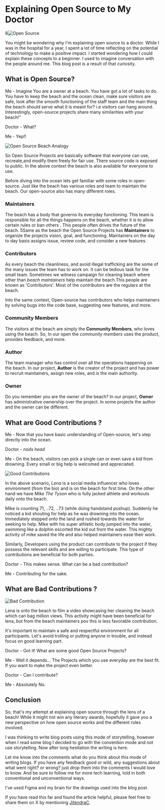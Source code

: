 # Explaining Open Source to My Doctor

8![Open Source](https://github.com/J11tendra/NerdNarratives/blob/main/3.Explaining-Open-Source-to-My-Oncology-Doctor/assets/open-source.png?raw=true)

You might be wondering why I'm explaining open source to a doctor. While I was in the hospital for a year, I spent a lot of time reflecting on the potential of technology to make a positive impact. I started wondering how I could explain these concepts to a beginner. I used to imagine conversation with the people around me. This blog post is a result of that curiosity.

## What is Open Source?

Me - Imagine You are a owner at a beach. You have got a lot of tasks to do. You have to keep the beach and the ocean clean, make sure visitors are safe, look after the smooth functioning of the staff team and the main thing the beach should serve what it is meant for? i.e visitors can hang around. Interestingly, open-source projects share many similarities with your beach!"

Doctor - What?

Me - Yep!!

![Open Source Beach Analogy](https://github.com/J11tendra/NerdNarratives/blob/main/3.Explaining-Open-Source-to-My-Oncology-Doctor/assets/good-contribution.png?raw=true)

So Open Source Projects are basically software that everyone can use, recreate,and modify them freely for fair use. There source code is exposed to public. In the above context the beach is also available for everyone to use.

Before diving into the ocean lets get familiar with some roles in open-source. Just like the beach has various roles and team to maintain the beach. Our open-source also has many different roles.

### Maintainers

The beach has a body that governs its everyday functioning. This team is responsible for all the things happens on the beach, whether it is to allow certain rules or ban others . This people often drives the future of the beach. 5Same as the beach the Open Source Projects has **Maintainers** to organize the projects vision, goal, and functioning. Maintainers on the day to day basis assigns issue, review code, and consider a new features.

### Contributors

As every beach the cleanliness, and avoid illegal trafficking are the some of the many issues the team has to work on. It can be tedious task for the small team. Sometimes we witness campaign for cleaning beach where other than _beach maintainers_ help maintain the beach.This people are known as 'Contributors'. Most of the _contributors_ are the regulars at the beach.

Into the same context, Open-source has contributors who helps maintainers by solving bugs into the code base, suggesting new features, and more.

### Community Members

The visitors at the beach are simply the **Community Members**, who loves using the beach. So, In our open the _community members_ uses the product, provides feedback, and more.

### Author

The team manager who has control over all the operations happening on the beach. In our project, **Author** is the creator of the project and has power to recruit maintainers, assign new roles, and is the main authority.

### Owner

Do you remember you are the owner of the beach? In our project, **Owner** has administrative ownership over the project. In some projects the author and the owner can be different.

## What are Good Contributions ?

Me - Now that you have basic understanding of Open-source, let's step directly into the ocean.

Doctor - _nods head_

Me - On the beach, visitors can pick a single can or even save a kid from drowning. Every small or big help is welcomed and appreciated.

![Good Contributions](https://github.com/J11tendra/NerdNarratives/blob/main/3.Explaining-Open-Source-to-My-Oncology-Doctor/assets/good-contribution-1.png?raw=true)

In the above scenario, _Lena_ is a social media influencer who loves environment (from the bio) and is on the beach for first time. On the other hand we have _Mike The Tyson_ who is fully jacked athlete and workouts daily onto the beach.

Mike is counting 71, ..72, ..73 (while doing handstand pushup). Suddenly he noticed a kid shouting for help as he was drowning into the ocean. Immediately stepped onto the land and rushed towards the water for seeking to help. Mike with his super athletic body jumped into the water, swimming like a dolphin escorted the kid out from the water. This mighty activity of mike saved the life and also helped maintainers ease their work.

Similarly, Developers using the product can contribute to the project if they possess the relevant skills and are willing to participate. This type of contributions are beneficial for both parties.

Doctor - This makes sense. What can be a bad contribution?

Me - Contributing for the sake.

## What are Bad Contributions ?

![Bad Contribution](https://github.com/J11tendra/NerdNarratives/blob/main/3.Explaining-Open-Source-to-My-Oncology-Doctor/assets/bad-contribution.png?raw=true)

Lena is onto the beach to film a video showcasing her cleaning the beach which can bag million views. This activity might have been beneficial for lena, but from the beach maintainers pov this is less favorable contribution.

It's important to maintain a safe and respectful environment for all participants. Let's avoid trolling or putting anyone in trouble, and instead focus on good learning part.

Doctor - Got it! What are some good Open Source Projects?

Me - Well it depends... The Projects which you use everyday are the best fit. If you want to make the project even better.

Doctor - Can I contribute?

Me - Absolutely No.

## Conclusion

So, that's my attempt at explaining open source through the lens of a beach! While it might not win any literary awards, hopefully it gave you a new perspective on how open source works and the different roles involved.

I was thinking to write blog posts using this mode of storytelling, however when I read some blog I decided to go with the convention mode and not use storytelling. Now after long hesitation the writing is here.

Let me know into the comments what do you think about this mode of writing blogs. If you have any feedback good or wild, any suggestions about what went right? or wrong? just drop them into the comments I would love to know. And be sure to follow me for more tech learning, told in both conventional and unconventional ways.

I've used Figma and my brain for the drawings used into the blog post.

If you have read this far and found the article helpful, please feel free to share them on X by mentioning [JitendraC](https://twitter.com/JiitendraC).
